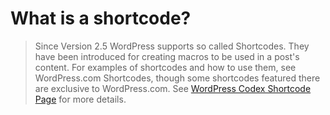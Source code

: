 <!-- TITLE: Create A Shortcode -->
<!-- SUBTITLE: Shortcodes are used to display content in various places on the site -->

# What is a shortcode?
> Since Version 2.5 WordPress supports so called Shortcodes. They have been introduced for creating macros to be used in a post's content. For examples of shortcodes and how to use them, see WordPress.com Shortcodes, though some shortcodes featured there are exclusive to WordPress.com.
See [WordPress Codex Shortcode Page](https://codex.wordpress.org/shortcode) for more details.
